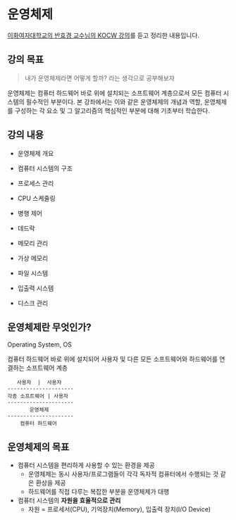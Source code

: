 # 운영체제

[이화여자대학교의 반효경 교수님의 KOCW 강의](http://www.kocw.net/home/search/kemView.do?kemId=1046323)를 듣고 정리한 내용입니다.



## 강의 목표

>  내가 운영체제라면 어떻게 할까? 라는 생각으로 공부해보자

운영체제는 컴퓨터 하드웨어 바로 위에 설치되는 소프트웨어 계층으로서 모든 컴퓨터 시스템의 필수적인 부분이다. 본 강좌에서는 이와 같은 운영체제의 개념과 역할, 운영체제를 구성하는 각 요소 및 그 알고리즘의 핵심적인 부분에 대해 기초부터 학습한다.



## 강의 내용

- 운영체제 개요

- 컴퓨터 시스템의 구조

- 프로세스 관리
- CPU 스케줄링
- 병행 제어
- 데드락
- 메모리 관리
- 가상 메모리
- 파일 시스템
- 입출력 시스템
- 디스크 관리



## 운영체제란 무엇인가?

Operating System, OS

컴퓨터 하드웨어 바로 위에 설치되어 사용자 및 다른 모든 소프트웨어와 하드웨어를 연결하는 소프트웨어 계층

```
   사용자  |  사용자
---------------------
각종 소프트웨어 | 사용자
---------------------
       운영체제
---------------------
    컴퓨터 하드웨어
```



## 운영체제의 목표

- 컴퓨터 시스템을 편리하게 사용할 수 있는 환경을 제공
  - 운영체제는 동시 사용자/프로그램들이 각각 독자적 컴퓨터에서 수행되는 것 같은 환상을 제공
  - 하드웨어를 직접 다루는 복잡한 부분을 운영체제가 대행
- 컴퓨터 시스템의 **자원을 효율적으로 관리**
  - 자원 = 프로세서(CPU), 기억장치(Memory), 입출력 장치(I/O Device)